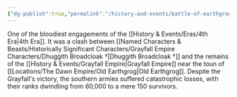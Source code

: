 ```yaml
---
{"dg-publish":true,"permalink":"/history-and-events/battle-of-earthgrog/","updated":"2025-08-10T12:52:48.391+01:00"}
---
```


One of the bloodiest engagements of the [[History & Events/Eras/4th Era\|4th Era]]. It was a clash between [[Named Characters & Beasts/Historically Significant  Characters/Grayfall Empire Characters/Dhuggith Broadcloak †\|Dhuggith Broadcloak †]] and the remains of the [[History & Events/Grayfall Empire\|Grayfall Empire]] near the toun of [[Locations/The Dawn Empire/Old Earthgrog\|Old Earthgrog]]. Despite the Grayfall's victory, the southern armies suffered catastrophic losses, with their ranks dwindling from 60,000 to a mere 150 survivors. 